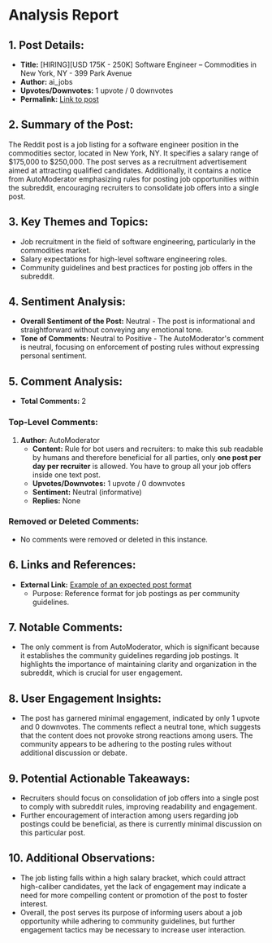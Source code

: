 # Analysis Report

## 1. Post Details:
- **Title:** [HIRING][USD 175K - 250K] Software Engineer – Commodities in New York, NY - 399 Park Avenue
- **Author:** ai_jobs
- **Upvotes/Downvotes:** 1 upvote / 0 downvotes
- **Permalink:** [Link to post](https://www.reddit.com/r/MachineLearningJobs/comments/1he8lf3/hiringusd_175k_250k_software_engineer_commodities/)

## 2. Summary of the Post:
The Reddit post is a job listing for a software engineer position in the commodities sector, located in New York, NY. It specifies a salary range of $175,000 to $250,000. The post serves as a recruitment advertisement aimed at attracting qualified candidates. Additionally, it contains a notice from AutoModerator emphasizing rules for posting job opportunities within the subreddit, encouraging recruiters to consolidate job offers into a single post.

## 3. Key Themes and Topics:
- Job recruitment in the field of software engineering, particularly in the commodities market.
- Salary expectations for high-level software engineering roles.
- Community guidelines and best practices for posting job offers in the subreddit.

## 4. Sentiment Analysis:
- **Overall Sentiment of the Post:** Neutral - The post is informational and straightforward without conveying any emotional tone.
- **Tone of Comments:** Neutral to Positive - The AutoModerator's comment is neutral, focusing on enforcement of posting rules without expressing personal sentiment.

## 5. Comment Analysis:
- **Total Comments:** 2

### Top-Level Comments:
1. **Author:** AutoModerator
   - **Content:** Rule for bot users and recruiters: to make this sub readable by humans and therefore beneficial for all parties, only **one post per day per recruiter** is allowed. You have to group all your job offers inside one text post. 
   - **Upvotes/Downvotes:** 1 upvote / 0 downvotes
   - **Sentiment:** Neutral (informative)
   - **Replies:** None

### Removed or Deleted Comments:
- No comments were removed or deleted in this instance.

## 6. Links and References:
- **External Link:** [Example of an expected post format](https://www.reddit.com/r/BigDataJobs/comments/phaolk/19_new_data_science_data_engineering_and_machine/)
   - Purpose: Reference format for job postings as per community guidelines.

## 7. Notable Comments:
- The only comment is from AutoModerator, which is significant because it establishes the community guidelines regarding job postings. It highlights the importance of maintaining clarity and organization in the subreddit, which is crucial for user engagement.

## 8. User Engagement Insights:
- The post has garnered minimal engagement, indicated by only 1 upvote and 0 downvotes. The comments reflect a neutral tone, which suggests that the content does not provoke strong reactions among users. The community appears to be adhering to the posting rules without additional discussion or debate.

## 9. Potential Actionable Takeaways:
- Recruiters should focus on consolidation of job offers into a single post to comply with subreddit rules, improving readability and engagement.
- Further encouragement of interaction among users regarding job postings could be beneficial, as there is currently minimal discussion on this particular post.

## 10. Additional Observations:
- The job listing falls within a high salary bracket, which could attract high-caliber candidates, yet the lack of engagement may indicate a need for more compelling content or promotion of the post to foster interest.
- Overall, the post serves its purpose of informing users about a job opportunity while adhering to community guidelines, but further engagement tactics may be necessary to increase user interaction.